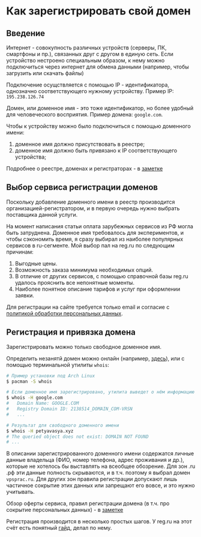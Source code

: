# Как зарегистрировать свой домен

## Введение

Интернет - совокупность различных устройств (серверы, ПК, смартфоны и пр.), связанных друг с другом в единую сеть. Если устройство нестроено специальным образом, к нему можно подключиться  через интернет для обмена данными (например, чтобы загрузить или скачать файлы)

Подключение осущствляется с помощью IP - идентификатора, однозначно соответствующего нужному устройству. Пример IP: `195.238.126.74`

Домен, или доменное имя - это тоже идентификатор, но более удобный для человеческого восприятия. Пример домена: `google.com`.

Чтобы к устройству можно было подключиться с помощью доменного имени:
1) доменное имя должно присутствовать в реестре;
2) доменное имя должно быть привязано к IP соответствующего устройства;

Подробнее о реестре, доменах и регистраторах - в [заметке](DomainNameRegistry.md)


## Выбор сервиса регистрации доменов

Поскольку добавление доменного имени в реестр производится организацией-регистратором, и в первую очередь нужно выбрать поставщика данной услуги.

На момент написания статьи оплата зарубежных сервисов из РФ могла быть затруднена. Доменное имя требовалось для экспериментов, и чтобы сэкономить время, я сразу выбирал из наиболее популярных сервисов в ru-сегменте. Мой выбор пал на reg.ru по следующим причинам:
1. Выгодные цены.
2. Возможность заказа минимума необходимых опций.
3. В отличие от других сервисов, с помощью справочной базы reg.ru удалось прояснить все непонятные моменты.
4. Наиболее понятное описание тарифов и услуг при оформлении заявки.

Для регистрации на сайте требуется только email и согласие с [политикой обработки персональных данных](https://www.reg.ru/company/privacy).


## Регистрация и привязка домена

Зарегистрировать можно только свободное доменное имя.

Определить незанятй домен можно онлайн (например, [здесь](https://www.reg.ru/domain/new/bulk)), или с помощью терминальной утилиты `whois`:
```bash
# Пример установки под Arch Linux
$ pacman -S whois

# Если доменное имя зарегистрировано, утилита выведет о нём информацию
$ whois -H google.com 
#   Domain Name: GOOGLE.COM
#   Registry Domain ID: 2138514_DOMAIN_COM-VRSN
#   ...

# Результат для свободного доменного имени
$ whois -H petyavasya.xyz
# The queried object does not exist: DOMAIN NOT FOUND
# ...
```

В описании зарегистрированного доменного имени содержатся личные данные владельца (ФИО, номер телефона, адрес проживания и др.), которые не хотелось бы выставлять на всеобщее обозрение. Для зон .ru .рф эти данные полность скрываются, и в т.ч. поэтому я выбрал домен `vpsprac.ru`. Для других зон правила регистрации допускают лишь частичное сокрытие этих данных или запрещают его вовсе, и это нужно учитывать.

Обзор оферты сервиса, правил регистрации домена (в т.ч. про сокрытие персональных данных) - в [заметке](/home/dt/work/git_projects/BlogContent/WebDev/DomainAdminPrivacy.md)


Регистрация производится в несколько простых шагов. У reg.ru на этот счёт есть понятный [гайд](https://help.reg.ru/hc/ru/articles/4408054420753-%D0%9A%D0%B0%D0%BA-%D0%B7%D0%B0%D1%80%D0%B5%D0%B3%D0%B8%D1%81%D1%82%D1%80%D0%B8%D1%80%D0%BE%D0%B2%D0%B0%D1%82%D1%8C-%D0%B4%D0%BE%D0%BC%D0%B5%D0%BD), делал по нему.
